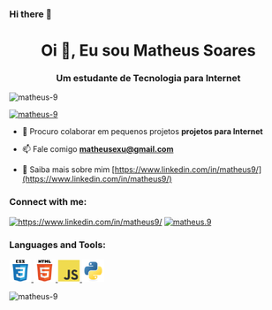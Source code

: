 ### Hi there 👋

<!--
**Matheus-9/Matheus-9** is a ✨ _special_ ✨ repository because its `README.md` (this file) appears on your GitHub profile.

Here are some ideas to get you started:

- 🔭 I’m currently working on ...
- 🌱 I’m currently learning ...
- 👯 I’m looking to collaborate on ...
- 🤔 I’m looking for help with ...
- 💬 Ask me about ...
- 📫 How to reach me: ...
- 😄 Pronouns: ...
- ⚡ Fun fact: ...
-->
<h1 align="center">Oi 👋, Eu sou Matheus Soares</h1>
<h3 align="center">Um estudante de Tecnologia para Internet</h3>

<p align="left"> <img src="https://komarev.com/ghpvc/?username=matheus-9&label=Profile%20views&color=0e75b6&style=flat" alt="matheus-9" /> </p>

<p align="left"> <a href="https://github.com/ryo-ma/github-profile-trophy"><img src="https://github-profile-trophy.vercel.app/?username=matheus-9" alt="matheus-9" /></a> </p>

- 👯 Procuro colaborar em pequenos projetos **projetos para Internet**

- 📫 Fale comigo **matheusexu@gmail.com**

- 📄 Saiba mais sobre mim [https://www.linkedin.com/in/matheus9/](https://www.linkedin.com/in/matheus9/)

<h3 align="left">Connect with me:</h3>
<p align="left">
<a href="https://linkedin.com/in/https://www.linkedin.com/in/matheus9/" target="blank"><img align="center" src="https://raw.githubusercontent.com/rahuldkjain/github-profile-readme-generator/master/src/images/icons/Social/linked-in-alt.svg" alt="https://www.linkedin.com/in/matheus9/" height="30" width="40" /></a>
<a href="https://instagram.com/matheus.9" target="blank"><img align="center" src="https://raw.githubusercontent.com/rahuldkjain/github-profile-readme-generator/master/src/images/icons/Social/instagram.svg" alt="matheus.9" height="30" width="40" /></a>
</p>

<h3 align="left">Languages and Tools:</h3>
<p align="left"> <a href="https://www.w3schools.com/css/" target="_blank" rel="noreferrer"> <img src="https://raw.githubusercontent.com/devicons/devicon/master/icons/css3/css3-original-wordmark.svg" alt="css3" width="40" height="40"/> </a> <a href="https://www.w3.org/html/" target="_blank" rel="noreferrer"> <img src="https://raw.githubusercontent.com/devicons/devicon/master/icons/html5/html5-original-wordmark.svg" alt="html5" width="40" height="40"/> </a> <a href="https://developer.mozilla.org/en-US/docs/Web/JavaScript" target="_blank" rel="noreferrer"> <img src="https://raw.githubusercontent.com/devicons/devicon/master/icons/javascript/javascript-original.svg" alt="javascript" width="40" height="40"/> </a> <a href="https://www.python.org" target="_blank" rel="noreferrer"> <img src="https://raw.githubusercontent.com/devicons/devicon/master/icons/python/python-original.svg" alt="python" width="40" height="40"/> </a> </p>

<p><img align="center" src="https://github-readme-stats.vercel.app/api/top-langs?username=matheus-9&show_icons=true&locale=en&layout=compact" alt="matheus-9" /></p>
